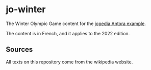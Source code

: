 # jo-winter

The Winter Olympic Game content for the [jopedia Antora example](https://github.com/benjaminParisel/jopedia).

The content is in French, and it applies to the 2022 edition.

## Sources

All texts on this repository come from the wikipedia website.
